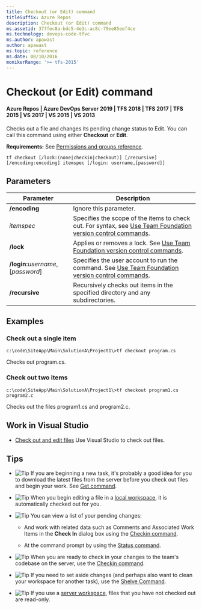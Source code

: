 ```yaml
---
title: Checkout (or Edit) command
titleSuffix: Azure Repos
description: Checkout (or Edit) command
ms.assetid: 377fec8a-bdc5-4e3c-ac8c-79ee85eef4ce
ms.technology: devops-code-tfvc
ms.author: apawast
author: apawast
ms.topic: reference
ms.date: 08/10/2016
monikerRange: '>= tfs-2015'
---
```


# Checkout (or Edit) command

#### Azure Repos | Azure DevOps Server 2019 | TFS 2018 | TFS 2017 | TFS 2015 | VS 2017 | VS 2015 | VS 2013

Checks out a file and changes its pending change status to Edit. You can call this command using either **Checkout** or **Edit**.

**Requirements:** See [Permissions and groups reference](../../organizations/security/permissions.md).

```
tf checkout [/lock:(none|checkin|checkout)] [/recursive] [/encoding:encoding] itemspec [/login: username,[password]]
```

## Parameters

| **Parameter**                      | **Description**                                                                                                                                                 |
| ---------------------------------- | --------------------------------------------------------------------------------------------------------------------------------------------------------------- |
| **/encoding**                      | Ignore this parameter.                                                                                                                                          |
| _itemspec_                         | Specifies the scope of the items to check out. For syntax, see [Use Team Foundation version control commands](use-team-foundation-version-control-commands.md). |
| **/lock**                          | Applies or removes a lock. See [Use Team Foundation version control commands](use-team-foundation-version-control-commands.md#itemspec).                        |
| **/login**:_username_,[*password*] | Specifies the user account to run the command. See [Use Team Foundation version control commands](use-team-foundation-version-control-commands.md).             |
| **/recursive**                     | Recursively checks out items in the specified directory and any subdirectories.                                                                                 |

## Examples

### Check out a single item

```
c:\code\SiteApp\Main\SolutionA\Project1\>tf checkout program.cs
```

Checks out program.cs.

### Check out two items

```
c:\code\SiteApp\Main\SolutionA\Project1\>tf checkout program1.cs program2.c
```

Checks out the files program1.cs and program2.c.

## Work in Visual Studio

- [Check out and edit files](check-out-edit-files.md) Use Visual Studio to check out files.

## Tips

- ![Tip](media/checkout-or-edit-command/IC572374.png) If you are beginning a new task, it's probably a good idea for you to download the latest files from the server before you check out files and begin your work. See [Get command](get-command.md).

- ![Tip](media/checkout-or-edit-command/IC572374.png) When you begin editing a file in a [local workspace](decide-between-using-local-server-workspace.md), it is automatically checked out for you.

- ![Tip](media/checkout-or-edit-command/IC572374.png) You can view a list of your pending changes:

  - And work with related data such as Comments and Associated Work Items in the **Check In** dialog box using the [Checkin command](checkin-command.md).

  - At the command prompt by using the [Status command](status-command.md).

- ![Tip](media/checkout-or-edit-command/IC572374.png) When you are ready to check in your changes to the team's codebase on the server, use the [Checkin command](checkin-command.md).

- ![Tip](media/checkout-or-edit-command/IC572374.png) If you need to set aside changes (and perhaps also want to clean your workspace for another task), use the [Shelve Command](shelve-command.md).

- ![Tip](media/checkout-or-edit-command/IC572374.png) If you use a [server workspace](decide-between-using-local-server-workspace.md), files that you have not checked out are read-only.
